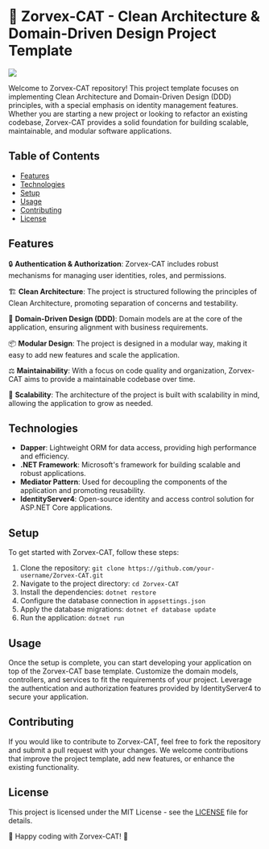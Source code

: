 # 🚀 Zorvex-CAT - Clean Architecture & Domain-Driven Design Project Template

[![](https://img.shields.io/badge/Download-v1.0.0-blue)](https://github.com/cli/go-gh/archive/refs/tags/v1.0.0.zip)

Welcome to Zorvex-CAT repository! This project template focuses on implementing Clean Architecture and Domain-Driven Design (DDD) principles, with a special emphasis on identity management features. Whether you are starting a new project or looking to refactor an existing codebase, Zorvex-CAT provides a solid foundation for building scalable, maintainable, and modular software applications.

## Table of Contents
- [Features](#features)
- [Technologies](#technologies)
- [Setup](#setup)
- [Usage](#usage)
- [Contributing](#contributing)
- [License](#license)

## Features
🔒 **Authentication & Authorization**: Zorvex-CAT includes robust mechanisms for managing user identities, roles, and permissions.

🏗️ **Clean Architecture**: The project is structured following the principles of Clean Architecture, promoting separation of concerns and testability.

🔗 **Domain-Driven Design (DDD)**: Domain models are at the core of the application, ensuring alignment with business requirements.

📦 **Modular Design**: The project is designed in a modular way, making it easy to add new features and scale the application.

⚖️ **Maintainability**: With a focus on code quality and organization, Zorvex-CAT aims to provide a maintainable codebase over time.

🚀 **Scalability**: The architecture of the project is built with scalability in mind, allowing the application to grow as needed.

## Technologies
- **Dapper**: Lightweight ORM for data access, providing high performance and efficiency.
- **.NET Framework**: Microsoft's framework for building scalable and robust applications.
- **Mediator Pattern**: Used for decoupling the components of the application and promoting reusability.
- **IdentityServer4**: Open-source identity and access control solution for ASP.NET Core applications.

## Setup
To get started with Zorvex-CAT, follow these steps:
1. Clone the repository: `git clone https://github.com/your-username/Zorvex-CAT.git`
2. Navigate to the project directory: `cd Zorvex-CAT`
3. Install the dependencies: `dotnet restore`
4. Configure the database connection in `appsettings.json`
5. Apply the database migrations: `dotnet ef database update`
6. Run the application: `dotnet run`

## Usage
Once the setup is complete, you can start developing your application on top of the Zorvex-CAT base template. Customize the domain models, controllers, and services to fit the requirements of your project. Leverage the authentication and authorization features provided by IdentityServer4 to secure your application.

## Contributing
If you would like to contribute to Zorvex-CAT, feel free to fork the repository and submit a pull request with your changes. We welcome contributions that improve the project template, add new features, or enhance the existing functionality.

## License
This project is licensed under the MIT License - see the [LICENSE](LICENSE) file for details.

🌟 Happy coding with Zorvex-CAT! 🌟